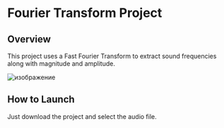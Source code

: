 # Fourier Transform Project

## Overview
This project uses a Fast Fourier Transform to extract sound frequencies along with magnitude and amplitude.

![изображение](https://github.com/user-attachments/assets/23ed40e3-46db-4c29-b4c3-4f81aa5da454)


## How to Launch
Just download the project and select the audio file.
